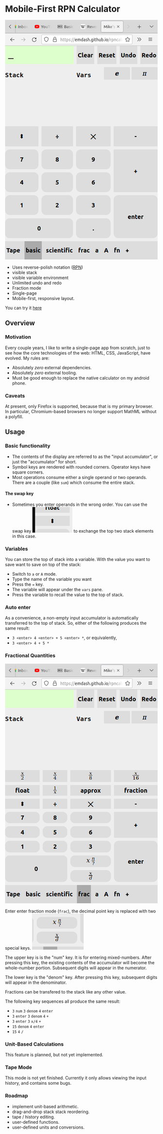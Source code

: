 # Mobile-First RPN Calculator

![screenshot!](images/screenshot.png)

- Uses reverse-polish notation ([RPN](https://en.wikipedia.org/wiki/Reverse_Polish_notation))
- visible stack
- visible variable environment
- Unlimited undo and redo
- Fraction mode
- Single-page
- Mobile-first, responsive layout.

You can try it [here](https://emdash.github.io/rpncalc)

## Overview

### Motivation

Every couple years, I like to write a single-page app from scratch,
just to see how the core technologies of the web: HTML, CSS,
JavaScript, have evolved. My rules are:

- Absolutely *zero* external dependencies.
- Absolutely *zero* external tooling.
- Must be good enough to replace the native calculator on my android
  phone.
  
### Caveats

At present, only Firefox is supported, because that is my primary
browser. In particular, Chromium-based browsers no longer support
MathML without a polyfill.

## Usage

### Basic functionality

- The contents of the display are referred to as the "input
  accumulator", or just the "accumulator" for short.
- Symbol keys are rendered with rounded corners. Operator keys have square corners.
- Most operations consume either a single operand or two
  operands. There are a couple (like `sum`) which consume the entire
  stack.
  
#### The swap key

- Sometimes you enter operands in the wrong order. You can use the
  swap key ![swap key!](images/swap.png) to exchange the top two stack
  elements in this case.
  
### Variables

You can store the top of stack into a variable. With the value you want
to save want to save on top of the stack:
- Switch to `a` or `A` mode.
- Type the name of the variable you want
- Press the `=` key.
- The variable will appear under the `vars` pane.
- Press the variable to recall the value to the top of stack.
  
### Auto enter

As a convenience, a non-empty input accumulator is automatically
transferred to the top of stack. So, either of the following produces
the same result:
  
- `3 <enter> 4 <enter> + 5 <enter> *`, or equivalently,
- `3 <enter> 4 + 5 *`

### Fractional Quantities

![fractions mode!](images/fractions.png)

Enter enter fraction mode (`frac`), the decimal
point key is replaced with two special keys. 
![special keys!](images/numdenom.png)

The upper key is is the "num" key. It is for entering
mixed-numbers. After pressing this key, the existing contents of the
accumulator will become the whole-number portion. Subsequent digits
will appear in the numerator.

The lower key is the "denom" key. After pressing this key, subsequent
digits will appear in the denominator.

Fractions can be transfered to the stack like any other value.

The following key sequences all produce the same result:

- `3` `num` `3` `denom` `4` `enter`
- `3` `enter` `3` `denom` `4` `+`
- `3` `enter` `3` `x/4` `+`
- `15` `denom` `4` `enter`
- `15` `4` `/`

### Unit-Based Calculations

This feature is planned, but not yet implemented.

### Tape Mode

This mode is not yet finished. Currently it only allows viewing the
input history, and contains some bugs.

### Roadmap

- implement unit-based arithmetic.
- drag-and-drop stack stack reordering.
- tape / history editing.
- user-defined functions.
- user-defined units and conversions.
